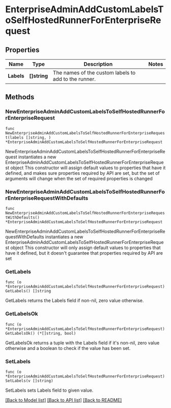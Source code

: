 # EnterpriseAdminAddCustomLabelsToSelfHostedRunnerForEnterpriseRequest

## Properties

Name | Type | Description | Notes
------------ | ------------- | ------------- | -------------
**Labels** | **[]string** | The names of the custom labels to add to the runner. | 

## Methods

### NewEnterpriseAdminAddCustomLabelsToSelfHostedRunnerForEnterpriseRequest

`func NewEnterpriseAdminAddCustomLabelsToSelfHostedRunnerForEnterpriseRequest(labels []string, ) *EnterpriseAdminAddCustomLabelsToSelfHostedRunnerForEnterpriseRequest`

NewEnterpriseAdminAddCustomLabelsToSelfHostedRunnerForEnterpriseRequest instantiates a new EnterpriseAdminAddCustomLabelsToSelfHostedRunnerForEnterpriseRequest object
This constructor will assign default values to properties that have it defined,
and makes sure properties required by API are set, but the set of arguments
will change when the set of required properties is changed

### NewEnterpriseAdminAddCustomLabelsToSelfHostedRunnerForEnterpriseRequestWithDefaults

`func NewEnterpriseAdminAddCustomLabelsToSelfHostedRunnerForEnterpriseRequestWithDefaults() *EnterpriseAdminAddCustomLabelsToSelfHostedRunnerForEnterpriseRequest`

NewEnterpriseAdminAddCustomLabelsToSelfHostedRunnerForEnterpriseRequestWithDefaults instantiates a new EnterpriseAdminAddCustomLabelsToSelfHostedRunnerForEnterpriseRequest object
This constructor will only assign default values to properties that have it defined,
but it doesn't guarantee that properties required by API are set

### GetLabels

`func (o *EnterpriseAdminAddCustomLabelsToSelfHostedRunnerForEnterpriseRequest) GetLabels() []string`

GetLabels returns the Labels field if non-nil, zero value otherwise.

### GetLabelsOk

`func (o *EnterpriseAdminAddCustomLabelsToSelfHostedRunnerForEnterpriseRequest) GetLabelsOk() (*[]string, bool)`

GetLabelsOk returns a tuple with the Labels field if it's non-nil, zero value otherwise
and a boolean to check if the value has been set.

### SetLabels

`func (o *EnterpriseAdminAddCustomLabelsToSelfHostedRunnerForEnterpriseRequest) SetLabels(v []string)`

SetLabels sets Labels field to given value.



[[Back to Model list]](../README.md#documentation-for-models) [[Back to API list]](../README.md#documentation-for-api-endpoints) [[Back to README]](../README.md)


